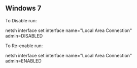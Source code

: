## Windows 7

To Disable run:

 netsh interface set interface name="Local Area Connection" admin=DISABLED

To Re-enable run:

 netsh interface set interface name="Local Area Connection" admin=ENABLED
